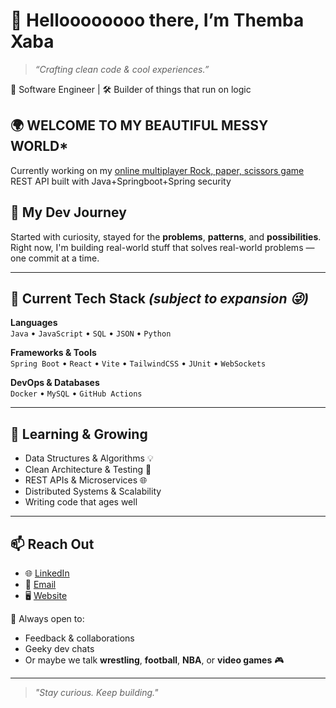 # 👋 Helloooooooo there, I’m Themba Xaba

> *“Crafting clean code & cool experiences.”*

🚀 Software Engineer | 🛠 Builder of things that run on logic

## 🌍 WELCOME TO MY BEAUTIFUL MESSY WORLD*
Currently working on my [online multiplayer Rock, paper, scissors game](https://github.com/thembaxaba157/Backend-GameZxne) REST API built with Java+Springboot+Spring security

## 🧭 My Dev Journey
Started with curiosity, stayed for the **problems**, **patterns**, and **possibilities**.  
Right now, I'm building real-world stuff that solves real-world problems — one commit at a time.

---

## 🔨 Current Tech Stack *(subject to expansion 😜)*

**Languages**  
`Java` • `JavaScript` • `SQL` • `JSON` • `Python`

**Frameworks & Tools**  
`Spring Boot` • `React` • `Vite` • `TailwindCSS` • `JUnit` • `WebSockets`

**DevOps & Databases**  
`Docker` • `MySQL` • `GitHub Actions`

---

## 🌱 Learning & Growing
- Data Structures & Algorithms 💡  
- Clean Architecture & Testing 🧪  
- REST APIs & Microservices 🌐  
- Distributed Systems & Scalability  
- Writing code that ages well

---

## 📫 Reach Out

- 🌐 [LinkedIn](https://www.linkedin.com/in/themba-xaba-3740a9261/)
- 📧 [Email](mailto:thembaxaba157@gmail.com)
- 🖥️ [Website](https://thembaxaba.netlify.app/)

🧪 Always open to:
- Feedback & collaborations  
- Geeky dev chats  
- Or maybe we talk **wrestling**, **football**, **NBA**, or **video games** 🎮

---

> *"Stay curious. Keep building."*
